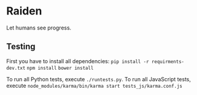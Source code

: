 # Raiden

Let humans see progress.

## Testing
First you have to install all dependencies:
`pip install -r requirments-dev.txt`
`npm install`
`bower install`

To run all Python tests, execute `./runtests.py`.
To run all JavaScript tests, execute `node_modules/karma/bin/karma start tests_js/karma.conf.js`
